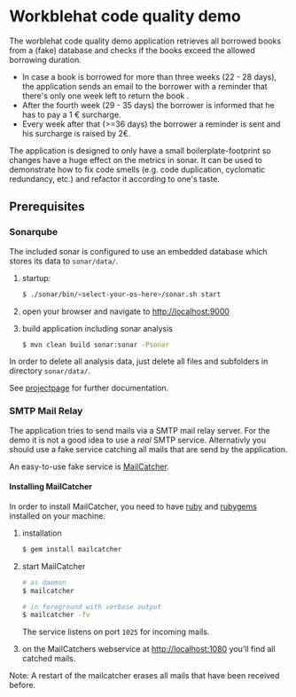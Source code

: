 # Workblehat code quality demo

The worblehat code quality demo application retrieves all borrowed books from
a (fake) database and checks if the books exceed the allowed borrowing duration.

- In case a book is borrowed for more than three weeks (22 - 28 days), the 
application sends an email to the borrower with a reminder that there's only one 
week left to return the book .
- After the fourth week (29 - 35 days) the borrower is informed that he has 
to pay a 1 € surcharge. 
- Every week after that (>=36 days) the borrower a reminder is sent and his 
surcharge is raised by 2€.

The application is designed to only have a small boilerplate-footprint so changes
have a huge effect on the metrics in sonar.
It can be used to demonstrate how to fix code smells (e.g. code duplication, 
cyclomatic redundancy, etc.) and refactor it according to one's taste.

## Prerequisites

### Sonarqube

The included sonar is configured to use an embedded database which stores its 
data to `sonar/data/`.

1. startup:

    ```bash
    $ ./sonar/bin/<select-your-os-here>/sonar.sh start
    ```    
    
2. open your browser and navigate to [http://localhost:9000](http://localhost:9000)

3. build application including sonar analysis

    ```bash
    $ mvn clean build sonar:sonar -Psonar
    ```

In order to delete all analysis data, just delete all files and subfolders in 
 directory `sonar/data/`.

See [projectpage](https://www.sonarqube.org) for further documentation. 

### SMTP Mail Relay

The application tries to send mails via a SMTP mail relay server. 
For the demo it is not a good idea to  use a _real_ SMTP service. 
Alternativly you should use a fake service catching all mails that are 
send by the application.

An easy-to-use fake service is [MailCatcher](https://mailcatcher.me).

#### Installing MailCatcher

In order to install MailCatcher, you need to have 
[ruby](https://www.ruby-lang.org) and [rubygems](https://rubygems.org/) 
installed on your machine.

1. installation

    ```bash
    $ gem install mailcatcher
    ```
    
2. start MailCatcher

    ```bash
    # as daemon
    $ mailcatcher
 
    # in foreground with verbose output
    $ mailcatcher -fv
    ```
    
    The service listens on port `1025` for incoming mails.
  
3. on the MailCatchers webservice at [http://localhost:1080](http://localhost:1080)
you'll find all catched mails.
    
Note: A restart of the mailcatcher erases all mails that have been received before.
